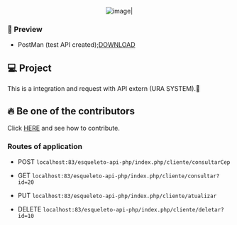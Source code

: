 <div align='center'>
 
 ![image](https://img.shields.io/badge/PHP-777BB4?style=for-the-badge&logo=php&logoColor=white)|
 
 </div>

 ### 🙉 Preview
 - PostMan (test API created);[DOWNLOAD](www.postman.com/downloads)
 
## 💻 Project

This is a integration and request with API extern (URA SYSTEM).🧩

## 🔥 Be one of the contributors<br>

Click [HERE](contribuition.md) and see how to contribute.<br>

### Routes of application
- POST
`localhost:83/esqueleto-api-php/index.php/cliente/consultarCep`
 
- GET
`localhost:83/esqueleto-api-php/index.php/cliente/consultar?id=20`

- PUT
`localhost:83/esqueleto-api-php/index.php/cliente/atualizar`

- DELETE
`localhost:83/esqueleto-api-php/index.php/cliente/deletar?id=10`




